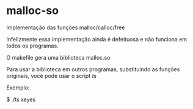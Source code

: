 # malloc-so
Implementação das funções malloc/calloc/free

Infelizmente essa implementação ainda é defeituosa e não funciona em todos os programas.

O makefile gera uma biblioteca malloc.so

Para usar a biblioteca em outros programas, substituindo as funções originais, você pode usar o script *ts*

Exemplo:

$ ./ts xeyes
